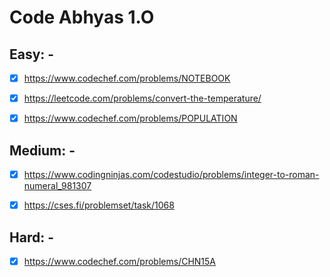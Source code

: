 # Code Abhyas 1.O
 
 
## Easy: -

- [x] https://www.codechef.com/problems/NOTEBOOK  

- [x] https://leetcode.com/problems/convert-the-temperature/ 

- [x] https://www.codechef.com/problems/POPULATION 


## Medium: -

- [x] https://www.codingninjas.com/codestudio/problems/integer-to-roman-numeral_981307

- [x] https://cses.fi/problemset/task/1068 


## Hard: - 

- [x] https://www.codechef.com/problems/CHN15A 